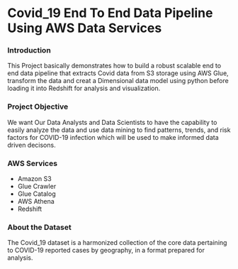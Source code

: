# Covid_19 End To End Data Pipeline Using AWS Data Services

### Introduction
This Project basically demonstrates how to build a robust scalable end to end data pipeline that extracts Covid data from S3 storage using AWS Glue,  transform the data and creat a Dimensional data model using python before loading it into Redshift for analysis and visualization.

### Project Objective
We want Our Data Analysts and Data Scientists to have the capability to easily analyze the data and use data mining to find patterns, trends, and risk factors for COVID-19 infection which will be used to make informed data driven decisons.

### AWS Services 
* Amazon S3
* Glue Crawler
* Glue Catalog
* AWS Athena
* Redshift

### About the Dataset
The Covid_19 dataset is a harmonized collection of the core data pertaining to COVID-19 reported cases by geography, in a format prepared for analysis.
